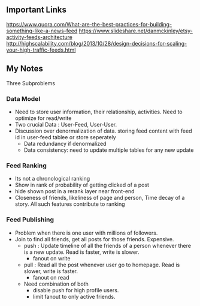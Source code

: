 ## Important Links
https://www.quora.com/What-are-the-best-practices-for-building-something-like-a-news-feed
https://www.slideshare.net/danmckinley/etsy-activity-feeds-architecture
http://highscalability.com/blog/2013/10/28/design-decisions-for-scaling-your-high-traffic-feeds.html


## My Notes

Three Subproblems
### Data Model
- Need to store user information, their relationship, activities. Need to optimize for read/write
- Two crucial Data : User-Feed, User-User. 
- Discussion over denormalization of data. storing feed content with feed id in user-feed tablee or store seperately
    - Data redundancy if denormalized
    - Data consistency: need to update multiple tables for any new update
    

### Feed Ranking
- Its not a chronological ranking
- Show in rank of probability of getting clicked of a post
- hide shown post in a rerank layer near front-end
- Closeness of friends, likeliness of page and person, Time decay of a story. All such features contribute to ranking


### Feed Publishing
- Problem when there is one user with millions of followers.
- Join to find all friends, get all posts for those friends. Expensive.
    - push : Update timeline of all the friends of a person whenever there is a new update. Read is faster, write is slower.
        - fanout on write
    - pull : Read all the post whenever user go to homepage. Read is slower, write is faster.
        - fanout on read
    - Need combination of both
        - disable push for high profile users.
        - limit fanout to only active friends.

